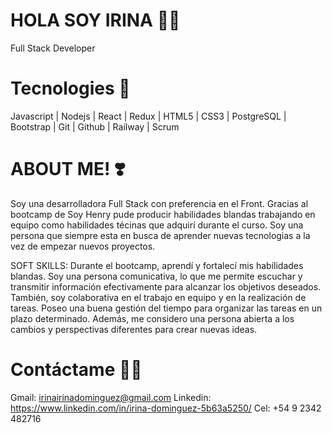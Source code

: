 # HOLA SOY IRINA 👋🏻
Full Stack Developer 

# Tecnologies 👀
Javascript | Nodejs | React | Redux | HTML5 | CSS3 | PostgreSQL | Bootstrap | Git | Github | Railway | Scrum

# ABOUT ME! ❣️
Soy una desarrolladora Full Stack con preferencia en el Front. Gracias al bootcamp de Soy Henry pude producir habilidades blandas trabajando en equipo como habilidades técinas que adquirí durante el curso. Soy una persona que siempre esta en busca de aprender nuevas tecnologias a la vez de empezar nuevos proyectos.

SOFT SKILLS:
Durante el bootcamp, aprendí y fortalecí mis habilidades blandas. Soy una persona comunicativa, lo que me permite escuchar y transmitir información efectivamente para alcanzar los objetivos deseados. También, soy colaborativa en el trabajo en equipo y en la realización de tareas. Poseo una buena gestión del tiempo para organizar las tareas en un plazo determinado. Además, me considero una persona abierta a los cambios y perspectivas diferentes para crear nuevas ideas.

# Contáctame 🫶🏻
Gmail: irinairinadominguez@gmail.com
Linkedin: https://www.linkedin.com/in/irina-dominguez-5b63a5250/
Cel: +54 9 2342 482716
